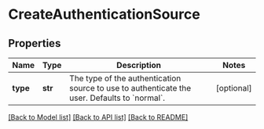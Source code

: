 # CreateAuthenticationSource

## Properties
Name | Type | Description | Notes
------------ | ------------- | ------------- | -------------
**type** | **str** | The type of the authentication source to use to authenticate the user. Defaults to &#x60;normal&#x60;. | [optional] 

[[Back to Model list]](../README.md#documentation-for-models) [[Back to API list]](../README.md#documentation-for-api-endpoints) [[Back to README]](../README.md)

